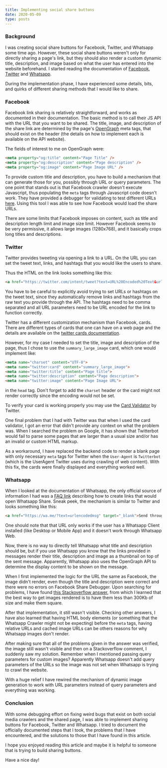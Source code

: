 ```yaml
---
title: Implementing social share buttons
date: 2020-05-09
type: posts
---
```


### Background 
I was creating social share buttons for Facebook, Twitter, and Whatsapp some time ago. However, these social share buttons weren't only for directly sharing a page's link, but they should also render a custom dynamic title, description, and image based on what the user has entered into the website beforehand. I started reading the documentation of [Facebook](https://developers.facebook.com/docs/sharing/web), [Twitter](https://developer.twitter.com/en/docs/twitter-for-websites/tweet-button/overview) and [Whatsapp](https://faq.whatsapp.com/en/android/26000030/).

During the implementation phase, I have experienced some details, bits, and quirks of different sharing methods that I would like to share.

### Facebook
Facebook link sharing is relatively straightforward, and works as documented in their documentation. The basic method is to call their JS API with the URL that you want to be shared. The title, image, and description of the share link are determined by the page's [OpenGraph](https://ogp.me/) meta tags, that should exist on the header (the details on how to implement each is available on the API website).

The fields of interest to me on OpenGraph were:
```html
<meta property="og:title" content="Page Title" />
<meta property="og:description" content="Page description" />
<meta property="og:image" content="Page Image URL" />
``` 

To provide custom title and description, you have to build a mechanism that can generate those for you, possibly through URL or query parameters. The one point that stands out is that Facebook crawler doesn't execute Javascript, thus populating the `meta` tags through Javascript code doesn't work. They have provided a debugger for validating to test different URLs [here](https://developers.facebook.com/tools/debug/). Using this tool I was able to see how Facebook would load the share URLs.

There are some limits that Facebook imposes on content, such as title and description length limit and image size limit. However Facebook seems to be very permissive, it allows large images (1280x768), and it basically crops long titles and descriptions.

### Twitter
Twitter provides tweeting via opening a link to a URL. On the URL you can set the tweet text, links, and hashtags that you would like the users to share.

Thus the HTML on the link looks something like this:
```html
<a href="https://twitter.com/intent/tweet?text=URL%20Encoded%20Text&url=https%3A%2F%2Fwww.ozyinc.com&hashtags=hashtag1%2Chashtag2" target="_blank">Tweet</a>
```
You have to be careful to explicitly avoid trying to set URLs or hashtags on the tweet text, since they automatically remove links and hashtags from the raw text you provide through the API. The hashtags need to be comma separated and all URL parameters need to be URL encoded for the link to function correctly.

Twitter has a different customization mechanism than Facebook, cards. There are different types of cards that one can have on a web page and the details are available on the [twitter cards documentation](https://developer.twitter.com/en/docs/tweets/optimize-with-cards/guides/getting-started). 

However, for my case I needed to set the title, image and description of the page, thus I chose to use the `summary_large_image` card, which one would implement like:
```html
<meta name="charset" content="UTF-8">
<meta name="twitter:card" content="summary_large_image">
<meta name="twitter:title" content="Page title">
<meta name="twitter:description" content="Page description">
<meta name="twitter:image" content="Page Image URL">
```
in the `head` tag. Don't forget to add the `charset` header or the card might not render correctly since the encoding would not be set.

To verify your card is working properly you may use the [Card Validator](https://cards-dev.twitter.com/validator) by Twitter.

One final problem that I had with Twitter was that when I used the card validator, I got an error that didn't provide any context on what the problem was. When I searched the problem on Google, it has shown that Twitterbot would fail to parse some pages that are larger than a usual size and/or has an invalid or custom HTML markup.

As a workaround, I have replaced the backend code to render a blank page with only necessary `meta` tags for Twitter when the `User-Agent` is `Twitterbot` (which is the UserAgent Twitter uses during crawling of web content). With this fix, the cards were finally displayed and everything worked well.

### Whatsapp

When I looked at the documentation of Whatsapp, the only official source of information I had was a [FAQ link](https://faq.whatsapp.com/en/android/26000030/) describing how to create links that would open Whatsapp Share. Sneak peek, the mechanism is similar to Twitter and looks something like this:

```html
<a href="https://wa.me/?text=urlencodedmsg" target="_blank">Send through Whatsapp</a>
```
One should note that that URL only works if the user has a Whatsapp Client installed (like Desktop or Mobile App) and it doesn't work through Whatsapp Web.

Now, there is no way to directly tell Whatsapp what title and description should be, but if you use Whatsapp you know that the links provided in messages render their title, description and image as a thumbnail on top of the sent message. Apparently, Whatsapp also uses the OpenGraph API to determine the display content to be shown on the message.

When I first implemented the logic for the URL the same as Facebook, the image didn't render, even though the title and description were correct and there were no errors on Facebook Share Debugger. Upon searching for problems, I have found [this Stackoverflow answer](https://stackoverflow.com/a/43154489), from which I learned that the best way to get images rendered is to have them less than 300Kb of size and make them square. 

After that implementation, it still wasn't visible. Checking other answers, I have also learned that having HTML body elements (or something that the Whatsapp Crawler might not be expecting) before the `meta` tags, having relative URLs and cached image URLs can be others reasons for why Whatsapp images don't render.

After making sure that all of the problems given in the answer was verified, the image still wasn't visible and then on a Stackoverflow comment, I suddenly saw my solution. Remember when I mentioned passing query parameters for custom images? Apparently Whatsapp doesn't add query parameters of the URLs so the image was not set when Whatsapp is trying to crawl the website.

With a huge relief I have rewired the mechanism of dynamic image generation to work with URL parameters instead of query parameters and everything was working.

### Conclusion
With some debugging effort on fixing weird bugs that exist on both social media crawlers and the shared page, I was able to implement sharing buttons for Facebook, Twitter and Whatsapp. I tried to document the officially documented steps that I took, the problems that I have encountered, and the solutions to those that I have found in this article.

I hope you enjoyed reading this article and maybe it is helpful to someone that is trying to build sharing buttons.

Have a nice day! 
